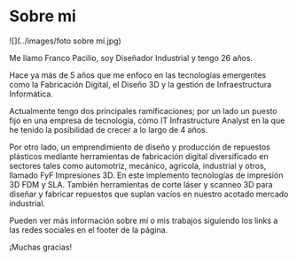 # Sobre mi

![](../images/foto sobre mí.jpg)

Me llamo Franco Pacilio, soy Diseñador Industrial y tengo 26 años. 

Hace ya más de 5 años que me enfoco en las tecnologías emergentes como la Fabricación Digital, el Diseño 3D y la gestión de Infraestructura Informática. 

Actualmente tengo dos principales ramificaciones; por un lado un puesto fijo en una empresa de tecnología, cómo IT Infrastructure Analyst en la que he tenido la posibilidad de crecer a lo largo de 4 años. 

Por otro lado, un emprendimiento de diseño y producción de repuestos plásticos mediante herramientas de fabricación digital diversificado en sectores tales como automotriz, mecánico, agrícola, industrial y otros, llamado FyF Impresiones 3D. En este implemento tecnologías de impresión 3D FDM y SLA. También herramientas de corte láser y scanneo 3D para diseñar y fabricar repuestos que suplan vacíos en nuestro acotado mercado industrial.

Pueden ver más información sobre mí o mis trabajos siguiendo los links a las redes sociales en el footer de la página.

¡Muchas gracias!
